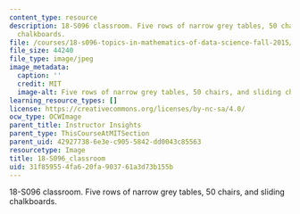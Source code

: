 ```yaml
---
content_type: resource
description: 18-S096 classroom. Five rows of narrow grey tables, 50 chairs, and sliding
  chalkboards.
file: /courses/18-s096-topics-in-mathematics-of-data-science-fall-2015/31f859554fa620fa903761a3d73b155b_18-S096_classroom.jpg
file_size: 44240
file_type: image/jpeg
image_metadata:
  caption: ''
  credit: MIT
  image-alt: Five rows of narrow grey tables, 50 chairs, and sliding chalkboards.
learning_resource_types: []
license: https://creativecommons.org/licenses/by-nc-sa/4.0/
ocw_type: OCWImage
parent_title: Instructor Insights
parent_type: ThisCourseAtMITSection
parent_uid: 42927738-6e3e-c905-5842-dd0043c85563
resourcetype: Image
title: 18-S096_classroom
uid: 31f85955-4fa6-20fa-9037-61a3d73b155b
---
```

18-S096 classroom. Five rows of narrow grey tables, 50 chairs, and sliding chalkboards.